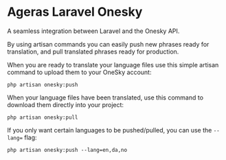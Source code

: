 # Ageras Laravel Onesky
A seamless integration between Laravel and the Onesky API.

By using artisan commands you can easily push new phrases ready for translation, and pull translated phrases ready for production.

When you are ready to translate your language files use this simple artisan command to upload them to your OneSky account:
```
php artisan onesky:push
```

When your language files have been translated, use this command to download them directly into your project:
```
php artisan onesky:pull
```

If you only want certain languages to be pushed/pulled, you can use the `--lang=` flag:
```
php artisan onesky:push --lang=en,da,no
```